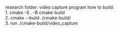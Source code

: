 research folder:
    video capture program
    how to build: <br>
        1. cmake -S . -B cmake-build <br>
        2. cmake --build ./cmake-build/ <br>
        3. run ./cmake-build/video_capture <br>

